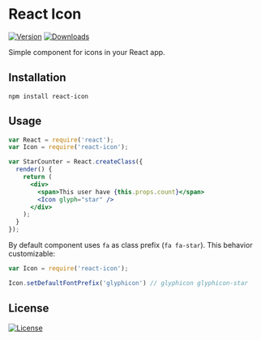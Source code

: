 # React Icon
[![Version](https://img.shields.io/npm/v/react-icon.svg)](https://www.npmjs.com/package/react-icon)
[![Downloads](https://img.shields.io/npm/dm/react-icon.svg)](https://www.npmjs.com/package/react-icon)

Simple component for icons in your React app.

Installation
------------

```
npm install react-icon
```

Usage
-----

```jsx
var React = require('react');
var Icon = require('react-icon');

var StarCounter = React.createClass({
  render() {
    return (
      <div>
        <span>This user have {this.props.count}</span>
        <Icon glyph="star" />
      </div>
    );
  }
});
```

By default component uses `fa` as class prefix (`fa fa-star`).
This behavior customizable:

```js
var Icon = require('react-icon');

Icon.setDefaultFontPrefix('glyphicon') // glyphicon glyphicon-star
```

License
-------
[![License](https://img.shields.io/npm/l/react-icon.svg)](LICENSE)
